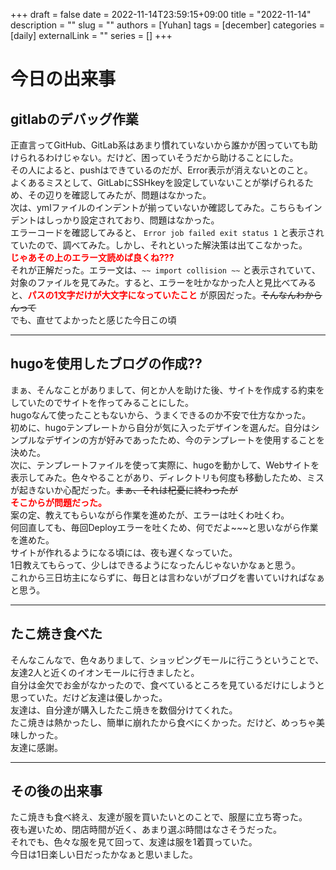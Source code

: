 +++ 
draft = false
date = 2022-11-14T23:59:15+09:00
title = "2022-11-14"
description = ""
slug = ""
authors = [Yuhan]
tags = [december]
categories = [daily]
externalLink = ""
series = []
+++

# 今日の出来事
## gitlabのデバッグ作業
正直言ってGitHub、GitLab系はあまり慣れていないから誰かが困っていても助けられるわけじゃない。だけど、困っていそうだから助けることにした。<br>
その人によると、pushはできているのだが、Error表示が消えないとのこと。<br>
よくあるミスとして、GitLabにSSHkeyを設定していないことが挙げられるため、その辺りを確認してみたが、問題はなかった。<br>
次は、ymlファイルのインデントが揃っていないか確認してみた。こちらもインデントはしっかり設定されており、問題はなかった。<br>
エラーコードを確認してみると、 `Error job failed exit status 1` と表示されていたので、調べてみた。しかし、それといった解決策は出てこなかった。<br>
**<font color="Red">じゃあその上のエラー文読めば良くね???</font>** <br>
それが正解だった。エラー文は、`~~ import collision ~~` と表示されていて、対象のファイルを見てみた。すると、エラーを吐かなかった人と見比べてみると、**<font color="Red">パスの1文字だけが大文字になっていたこと</font>** が原因だった。~~そんなんわからんって~~<br>
でも、直せてよかったと感じた今日この頃
<hr>

## hugoを使用したブログの作成??
まぁ、そんなことがありまして、何とか人を助けた後、サイトを作成する約束をしていたのでサイトを作ってみることにした。<br>
hugoなんて使ったこともないから、うまくできるのか不安で仕方なかった。<br>
初めに、hugoテンプレートから自分が気に入ったデザインを選んだ。自分はシンプルなデザインの方が好みであったため、今のテンプレートを使用することを決めた。<br>
次に、テンプレートファイルを使って実際に、hugoを動かして、Webサイトを表示してみた。色々やることがあり、ディレクトリも何度も移動したため、ミスが起きないか心配だった。~~まぁ、それは杞憂に終わったが~~<br>
**<font color="Red">そこからが問題だった。</font>**<br>
案の定、教えてもらいながら作業を進めたが、エラーは吐くわ吐くわ。<br>
何回直しても、毎回Deployエラーを吐くため、何でだよ~~~と思いながら作業を進めた。<br>
サイトが作れるようになる頃には、夜も遅くなっていた。<br>
1日教えてもらって、少しはできるようになったんじゃないかなぁと思う。<br>
これから三日坊主にならずに、毎日とは言わないがブログを書いていければなぁと思う。
<hr>

## たこ焼き食べた
そんなこんなで、色々ありまして、ショッピングモールに行こうということで、友達2人と近くのイオンモールに行きましたと。<br>
自分は金欠でお金がなかったので、食べているところを見ているだけにしようと思っていた。だけど友達は優しかった。<br>
友達は、自分達が購入したたこ焼きを数個分けてくれた。<br>
たこ焼きは熱かったし、簡単に崩れたから食べにくかった。だけど、めっちゃ美味しかった。<br>
友達に感謝。<br>
<hr>

## その後の出来事
たこ焼きも食べ終え、友達が服を買いたいとのことで、服屋に立ち寄った。<br>
夜も遅いため、閉店時間が近く、あまり選ぶ時間はなさそうだった。<br>
それでも、色々な服を見て回って、友達は服を1着買っていた。<br>
今日は1日楽しい日だったかなぁと思いました。